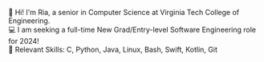 👋 Hi! I'm Ria, a senior in Computer Science at Virginia Tech College of Engineering.
<br>
💻 I am seeking a full-time New Grad/Entry-level Software Engineering role for 2024!
<br>
🌱 Relevant Skills: C, Python, Java, Linux, Bash, Swift, Kotlin, Git
<!---
- 👋 Hi, I’m Ria
- 👀 I’m interested in ...
- 🌱 I’m currently learning ...
- 💞️ I’m looking to collaborate on ...
- 📫 How to reach me ...


RiaVadhavkar/RiaVadhavkar is a ✨ special ✨ repository because its `README.md` (this file) appears on your GitHub profile.
You can click the Preview link to take a look at your changes.
--->
